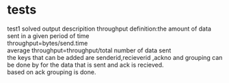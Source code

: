 # tests
test1 solved output descripition
throughput definition:the amount of data sent in a given period of time\
throughput=bytes/send.time\
average throughput=throughput/total number of data sent\
the keys that can be added are senderid,recieverid ,ackno and grouping can be done by for the data that is sent and ack is recieved.\
based on ack grouping is done.
